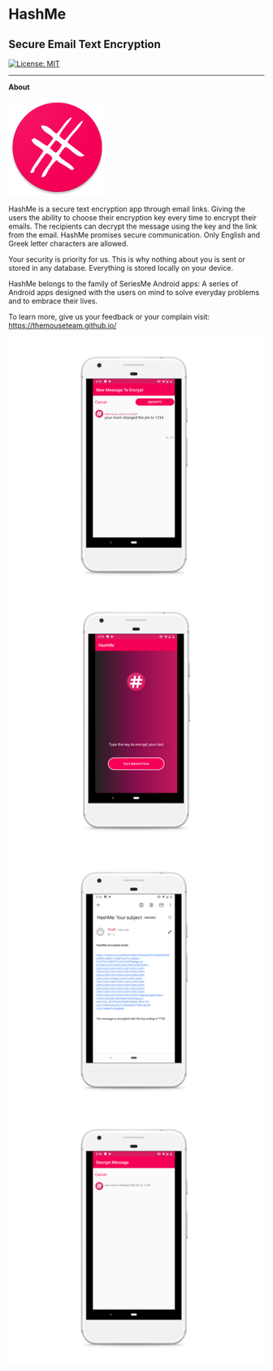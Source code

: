 # **HashMe**

## Secure Email Text Encryption

[![License: MIT](https://img.shields.io/badge/License-MIT-yellow.svg)](https://opensource.org/licenses/MIT)

---

[logo]: ./images/logo.png

[app1]: ./images/hash1.png
[app2]: ./images/hash2.png
[app3]: ./images/hash3.png
[app4]: ./images/hash4.png


**About**

![logo]

HashMe is a secure text encryption app through email links. Giving the users the ability to choose their encryption key every time to encrypt their emails. The recipients can decrypt the message using the key and the link from the email. HashMe promises secure communication. Only English and Greek letter characters are allowed.

Your security is priority for us. This is why nothing about you is sent or stored in any database. Everything is stored locally on your device.

HashMe belongs to the family of SeriesMe Android apps: A series of Android apps designed with the users on mind to solve everyday problems and to embrace their lives.

To learn more, give us your feedback or your complain visit:
https://themouseteam.github.io/

![app1] ![app4] ![app2] ![app3] 
